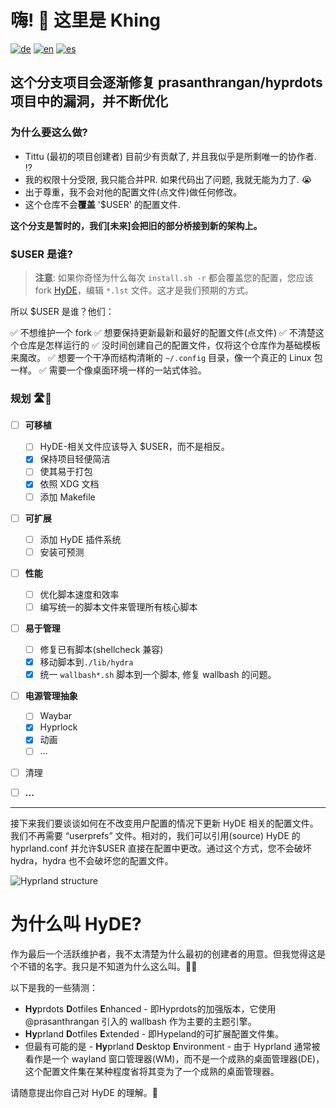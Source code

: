 # 嗨! 👋 这里是 Khing

[![de](https://img.shields.io/badge/lang-de-black.svg)](./Hyprdots-to-HyDE.de.md)
[![en](https://img.shields.io/badge/lang-en-red.svg)](../../Hyprdots-to-HyDE.md)
[![es](https://img.shields.io/badge/lang-es-yellow.svg)](./Hyprdots-to-HyDE.es.md)

## 这个分支项目会逐渐修复 prasanthrangan/hyprdots 项目中的漏洞，并不断优化

### 为什么要这么做?

- Tittu (最初的项目创建者) 目前少有贡献了, 并且我似乎是所剩唯一的协作者. ⁉️
- 我的权限十分受限, 我只能合并PR. 如果代码出了问题, 我就无能为力了. 😭
- 出于尊重，我不会对他的配置文件(点文件)做任何修改。
- 这个仓库不会**覆盖** '$USER' 的配置文件.

**这个分支是暂时的，我们[未来]会把旧的部分桥接到新的架构上。**

### $USER 是谁?

> **注意**: 如果你奇怪为什么每次 ```install.sh -r``` 都会覆盖您的配置，您应该 fork [HyDE](https://github.com/HyDE-Project/HyDE)，编辑 ```*.lst``` 文件。这才是我们预期的方式。

所以 $USER 是谁？他们：

✅ 不想维护一个 fork
✅ 想要保持更新最新和最好的配置文件(点文件)
✅ 不清楚这个仓库是怎样运行的
✅ 没时间创建自己的配置文件，仅将这个仓库作为基础模板来魔改。
✅ 想要一个干净而结构清晰的 ```~/.config``` 目录，像一个真正的 Linux 包一样。
✅ 需要一个像桌面环境一样的一站式体验。

### 规划 🛣️📍

- [ ] **可移植**

  - [ ] HyDE-相关文件应该导入 \$USER，而不是相反。
  - [X] 保持项目轻便简洁
  - [ ] 使其易于打包
  - [X] 依照 XDG 文档
  - [ ] 添加 Makefile

- [ ] **可扩展**

  - [ ] 添加 HyDE 插件系统
  - [ ] 安装可预测

- [ ] **性能**

  - [ ] 优化脚本速度和效率
  - [ ] 编写统一的脚本文件来管理所有核心脚本

- [ ] **易于管理**
  - [ ] 修复已有脚本(shellcheck 兼容)
  - [X] 移动脚本到`./lib/hydra`
  - [X] 统一 `wallbash*.sh` 脚本到一个脚本, 修复 wallbash 的问题。
- [ ] **电源管理抽象**
  - [ ] Waybar
  - [x] Hyprlock
  - [x] 动画
  - [ ] ...
- [ ] 清理
- [ ] **...**

---

接下来我们要谈谈如何在不改变用户配置的情况下更新 HyDE 相关的配置文件。
我们不再需要 “userprefs” 文件。相对的，我们可以引用(source) HyDE 的 hyprland.conf 并允许\$USER 直接在配置中更改。通过这个方式，您不会破坏 hydra，hydra 也不会破坏您的配置文件。

![Hyprland structure](https://github.com/user-attachments/assets/91b35c2e-0003-458f-ab58-18fc29541268)

# 为什么叫 HyDE?

作为最后一个活跃维护者，我不太清楚为什么最初的创建者的用意。但我觉得这是个不错的名字。我只是不知道为什么这么叫。🤷‍♂️

以下是我的一些猜测：

- **Hy**prdots **D**otfiles **E**nhanced - 即Hyprdots的加强版本，它使用 @prasanthrangan 引入的 wallbash 作为主要的主题引擎。
- **Hy**prland **D**otfiles **E**xtended - 即Hypeland的可扩展配置文件集。
- 但最有可能的是 - **Hy**prland **D**esktop **E**nvironment - 由于 Hyprland 通常被看作是一个 wayland 窗口管理器(WM)，而不是一个成熟的桌面管理器(DE)，这个配置文件集在某种程度省将其变为了一个成熟的桌面管理器。

请随意提出你自己对 HyDE 的理解。🤔
